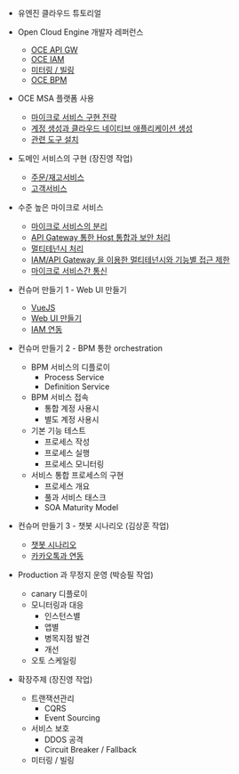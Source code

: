 - 유엔진 클라우드 튜토리얼

- Open Cloud Engine 개발자 레퍼런스
  - [OCE API GW](edu/API-GW)
  - [OCE IAM](edu/OCE-IAM)
  - [미터링 / 빌링](https://github.com/TheOpenCloudEngine/uEngine-bill)
  - [OCE BPM](https://github.com/TheOpenCloudEngine/uEngine5-base)

- OCE MSA 플랫폼 사용
  - [마이크로 서비스 구현 전략](edu/구현-전략)
  - [계정 생성과 클라우드 네이티브 애플리케이션 생성](edu/OCE-MSA-플랫폼의-사용.md)
  - [관련 도구 설치](edu/Httpie-설치)

- 도메인 서비스의 구현 (장진영 작업)
  - [주문/재고서비스](edu/주문서비스의-구현.md) 
  - [고객서비스](edu/고객서비스의-구현.md)

- 수준 높은 마이크로 서비스
  - [마이크로 서비스의 분리](edu/마이크로-서비스의-분리)
  - [API Gateway 통한 Host 통합과 보안 처리](edu/API-Gateway)
  - [멀티테넌시 처리](edu/멀티테넌시)
  - [IAM/API Gateway 을 이용한 멀티테넌시와 기능별 접근 제한](edu/IAM-API-GW-통한-멀티테넌시와-접근제어)
  - [마이크로 서비스간 통신](edu/마이크로서비스-간-커뮤니케이션)

- 컨슈머 만들기 1 - Web UI 만들기
  - [VueJS](https://github.com/TheOpenCloudEngine/micro-service-architecture-vuejs/wiki/Vue-JS-Basics)
  - [Web UI 만들기](edu/Web-UI-만들기)
  - [IAM 연동](edu/IAM-연동)

- 컨슈머 만들기 2 - BPM 통한 orchestration 
  - BPM 서비스의 디플로이
    - Process Service
    - Definition Service
  - BPM 서비스 접속
    - 통합 계정 사용시
    - 별도 계정 사용시
  - 기본 기능 테스트
    - 프로세스 작성
    - 프로세스 실행
    - 프로세스 모니터링
  - 서비스 통합 프로세스의 구현
    - 프로세스 개요
    - 풀과 서비스 태스크
    - SOA Maturity Model 

- 컨슈머 만들기 3 - 챗봇 시나리오 (김상훈 작업)
  - [챗봇 시나리오](edu/챗봇-시나리오)
  - [카카오톡과 연동](edu/카카오톡과-연동)
    
- Production 과 무정지 운영 (박승필 작업)
  - canary 디플로이
  - 모니터링과 대응
    - 인스턴스별 
    - 앱별
    - 병목지점 발견
    - 개선
  - 오토 스케일링

- 확장주제 (장진영 작업)
  - 트랜잭션관리
    - CQRS
    - Event Sourcing
  - 서비스 보호
    - DDOS 공격
    - Circuit Breaker / Fallback
  - 미터링 / 빌링




